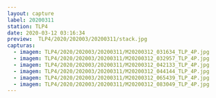 ```yaml
---
layout: capture
label: 20200311
station: TLP4
date: 2020-03-12 03:16:34
preview:  TLP4/2020/202003/20200311/stack.jpg
capturas:
  - imagem: TLP4/2020/202003/20200311/M20200312_031634_TLP_4P.jpg
  - imagem: TLP4/2020/202003/20200311/M20200312_032957_TLP_4P.jpg
  - imagem: TLP4/2020/202003/20200311/M20200312_042133_TLP_4P.jpg
  - imagem: TLP4/2020/202003/20200311/M20200312_044144_TLP_4P.jpg
  - imagem: TLP4/2020/202003/20200311/M20200312_065439_TLP_4P.jpg
  - imagem: TLP4/2020/202003/20200311/M20200312_083049_TLP_4P.jpg
---
```

